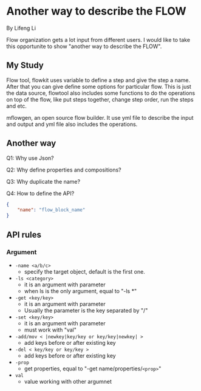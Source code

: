 # Another way to describe the FLOW

By Lifeng Li

Flow organization gets a lot input from different users. I would like to take this opportunite to show "another way to describe the FLOW".

## My Study

Flow tool, flowkit uses variable to define a step and give the step a name. After that you can give define some options for particular flow. This is just the data source, flowtool also includes some functions to do the operations on top of the flow, like put steps together, change step order, run the steps and etc.

mflowgen, an open source flow builder. It use yml file to describe the input and output and yml file also includes the operations.

## Another way

Q1: Why use Json?

Q2: Why define properties and compositions?

Q3: Why duplicate the name?

Q4: How to define the API?


```json
{
    "name": "flow_block_name"
}
```



## API rules

### Argument

- `-name <a/b/c>`
  - specify the target object, default is the first one.
- `-ls <category>`
  - it is an argument with parameter
  - when ls is the only argument, equal to "-ls *"
- `-get <key/key>`
  - it is an argument with parameter
  - Usually the parameter is the key separated by "/"
- `-set <key/key>`
  - it is an argument with parameter
  - must work with "val"
- `-add/mov < |newkey|key/key or key/key|newkey| >`
  - add keys before or after existing key
- `-del < key/key or key/key >`
  - add keys before or after existing key
- `-prop`
  - get properties, equal to "-get name/properties/`<prop>`"
- `val`
  - value working with other argumnet
